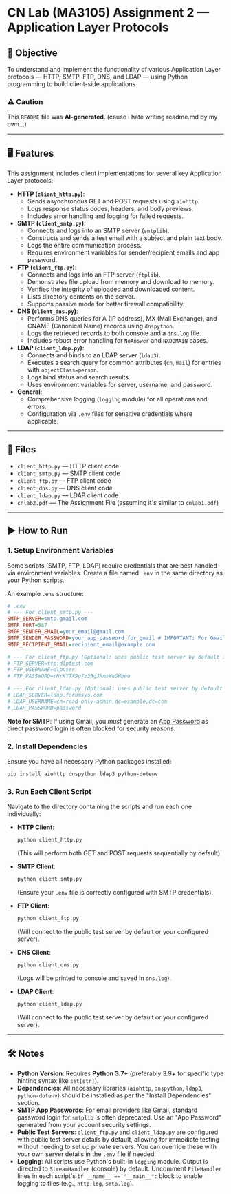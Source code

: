 # CN Lab (MA3105) Assignment 2 — Application Layer Protocols

## 📌 Objective
To understand and implement the functionality of various Application Layer protocols — HTTP, SMTP, FTP, DNS, and LDAP — using Python programming to build client-side applications.

### ⚠️ Caution
This `README` file was **AI-generated**. (cause i hate writing readme.md by my own...)

---

## 🖥️ Features
This assignment includes client implementations for several key Application Layer protocols:

*   **HTTP (`client_http.py`)**:
    *   Sends asynchronous GET and POST requests using `aiohttp`.
    *   Logs response status codes, headers, and body previews.
    *   Includes error handling and logging for failed requests.
*   **SMTP (`client_smtp.py`)**:
    *   Connects and logs into an SMTP server (`smtplib`).
    *   Constructs and sends a test email with a subject and plain text body.
    *   Logs the entire communication process.
    *   Requires environment variables for sender/recipient emails and app password.
*   **FTP (`client_ftp.py`)**:
    *   Connects and logs into an FTP server (`ftplib`).
    *   Demonstrates file upload from memory and download to memory.
    *   Verifies the integrity of uploaded and downloaded content.
    *   Lists directory contents on the server.
    *   Supports passive mode for better firewall compatibility.
*   **DNS (`client_dns.py`)**:
    *   Performs DNS queries for A (IP address), MX (Mail Exchange), and CNAME (Canonical Name) records using `dnspython`.
    *   Logs the retrieved records to both console and a `dns.log` file.
    *   Includes robust error handling for `NoAnswer` and `NXDOMAIN` cases.
*   **LDAP (`client_ldap.py`)**:
    *   Connects and binds to an LDAP server (`ldap3`).
    *   Executes a search query for common attributes (`cn`, `mail`) for entries with `objectClass=person`.
    *   Logs bind status and search results.
    *   Uses environment variables for server, username, and password.
*   **General**:
    *   Comprehensive logging (`logging` module) for all operations and errors.
    *   Configuration via `.env` files for sensitive credentials where applicable.

---

## 📂 Files
- `client_http.py` — HTTP client code
- `client_smtp.py` — SMTP client code
- `client_ftp.py` — FTP client code
- `client_dns.py` — DNS client code
- `client_ldap.py` — LDAP client code
- `cnlab2.pdf` — The Assignment File (assuming it's similar to `cnlab1.pdf`)

---

## ▶️ How to Run

### 1. Setup Environment Variables
Some scripts (SMTP, FTP, LDAP) require credentials that are best handled via environment variables. Create a file named `.env` in the same directory as your Python scripts.

An example `.env` structure:
```ini
# .env
# --- For client_smtp.py ---
SMTP_SERVER=smtp.gmail.com
SMTP_PORT=587
SMTP_SENDER_EMAIL=your_email@gmail.com
SMTP_SENDER_PASSWORD=your_app_password_for_gmail # IMPORTANT: For Gmail, use an App Password!
SMTP_RECIPIENT_EMAIL=recipient_email@example.com

# --- For client_ftp.py (Optional: uses public test server by default if not set) ---
# FTP_SERVER=ftp.dlptest.com
# FTP_USERNAME=dlpuser
# FTP_PASSWORD=rNrKYTX9g7z3RgJRmxWuGHbeu

# --- For client_ldap.py (Optional: uses public test server by default if not set) ---
# LDAP_SERVER=ldap.forumsys.com
# LDAP_USERNAME=cn=read-only-admin,dc=example,dc=com
# LDAP_PASSWORD=password
```
**Note for SMTP**: If using Gmail, you *must* generate an [App Password](https://myaccount.google.com/apppasswords) as direct password login is often blocked for security reasons.

### 2. Install Dependencies
Ensure you have all necessary Python packages installed:
```bash
pip install aiohttp dnspython ldap3 python-dotenv
```

### 3. Run Each Client Script
Navigate to the directory containing the scripts and run each one individually:

*   **HTTP Client**:
    ```bash
    python client_http.py
    ```
    (This will perform both GET and POST requests sequentially by default).

*   **SMTP Client**:
    ```bash
    python client_smtp.py
    ```
    (Ensure your `.env` file is correctly configured with SMTP credentials).

*   **FTP Client**:
    ```bash
    python client_ftp.py
    ```
    (Will connect to the public test server by default or your configured server).

*   **DNS Client**:
    ```bash
    python client_dns.py
    ```
    (Logs will be printed to console and saved in `dns.log`).

*   **LDAP Client**:
    ```bash
    python client_ldap.py
    ```
    (Will connect to the public test server by default or your configured server).

---

## 🛠️ Notes
*   **Python Version**: Requires **Python 3.7+** (preferably 3.9+ for specific type hinting syntax like `set[str]`).
*   **Dependencies**: All necessary libraries (`aiohttp`, `dnspython`, `ldap3`, `python-dotenv`) should be installed as per the "Install Dependencies" section.
*   **SMTP App Passwords**: For email providers like Gmail, standard password login for `smtplib` is often deprecated. Use an "App Password" generated from your account security settings.
*   **Public Test Servers**: `client_ftp.py` and `client_ldap.py` are configured with public test server details by default, allowing for immediate testing without needing to set up private servers. You can override these with your own server details in the `.env` file if needed.
*   **Logging**: All scripts use Python's built-in `logging` module. Output is directed to `StreamHandler` (console) by default. Uncomment `FileHandler` lines in each script's `if __name__ == "__main__":` block to enable logging to files (e.g., `http.log`, `smtp.log`).